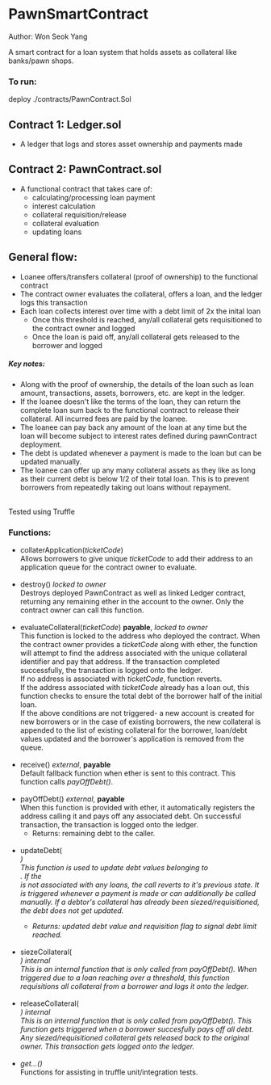 # PawnSmartContract

Author: Won Seok Yang

A smart contract for a loan system that holds assets as collateral like banks/pawn shops.

### To run:
deploy ./contracts/PawnContract.Sol

## Contract 1: Ledger.sol
- A ledger that logs and stores asset ownership and payments made
## Contract 2: PawnContract.sol 
- A functional contract that takes care of: 
  - calculating/processing loan payment 
  - interest calculation
  - collateral requisition/release
  - collateral evaluation
  - updating loans

## General flow:
- Loanee offers/transfers collateral (proof of ownership) to the functional contract
- The contract owner evaluates the collateral, offers a loan, and the ledger logs this transaction
- Each loan collects interest over time with a debt limit of 2x the inital loan
  - Once this threshold is reached, any/all collateral gets requisitioned to the contract owner and logged
  - Once the loan is paid off, any/all collateral gets released to the borrower and logged
  
##### Key notes:
- Along with the proof of ownership, the details of the loan such as loan amount, transactions, 
assets, borrowers, etc. are kept in the ledger.
- If the loanee doesn't like the terms of the loan, they can return the complete loan sum back 
to the functional contract to release their collateral. All incurred fees are paid by the loanee.
- The loanee can pay back any amount of the loan at any time but the loan will 
become subject to interest rates defined during pawnContract deployment.
- The debt is updated whenever a payment is made to the loan but can be updated manually.
- The loanee can offer up any many collateral assets as they like as long as their current debt is below 1/2 of their total loan. This is to prevent borrowers from repeatedly taking out loans without repayment.

<br />
Tested using Truffle

### Functions:
- collaterApplication(<string>*ticketCode*) <br/>
Allows borrowers to give unique <string>*ticketCode* to add their address to an application queue for the contract owner to evaluate.  <br/>
  <br/>
- destroy() *locked to owner* <br/>
Destroys deployed PawnContract as well as linked Ledger contract, returning any remaining ether in the account to the owner. Only the contract owner can call this function. <br/>
  <br/>
- evaluateCollateral(<string>*ticketCode*)  **payable**, *locked to owner* <br/>
This function is locked to the address who deployed the contract. When the contract owner provides a <string>*ticketCode* along with ether, the function will attempt to find the address associated with the unique collateral identifier and pay that address. If the transaction completed successfully, the transaction is logged onto the ledger. <br/>
If no address is associated with *ticketCode*, function reverts. <br/>
If the address associated with *ticketCode* already has a loan out, this function checks to ensure the total debt of the borrower half of the initial loan. <br/>
If the above conditions are not triggered- a new account is created for new borrowers or in the case of existing borrowers, the new collateral is appended to the list of existing collateral for the borrower, loan/debt values updated and the borrower's application is removed from the queue.  <br/>
  <br/>
- receive() *external*, **payable** <br/>
Default fallback function when ether is sent to this contract. This function calls *payOffDebt()*. <br/>
  <br/>
- payOffDebt() *external*, **payable** <br/>
When this function is provided with ether, it automatically registers the address calling it and pays off any associated debt. On successful transaction, the transaction is logged onto the ledger.
  - Returns: remaining debt to the caller.  <br/>
  <br/>
- updateDebt(*<address>*) <br/>
This function is used to update debt values belonging to *<address>*. If the *<address>* is not associated with any loans, the call reverts to it's previous state. It is triggered whenever a payment is made or can additionally be called manually. If a debtor's collateral has already been siezed/requisitioned, the debt does not get updated.
  - Returns: updated debt value and requisition flag to signal debt limit reached.  <br/>
  <br/>
- siezeCollateral(*<address>*) *internal* <br/>
This is an internal function that is only called from payOffDebt(). When triggered due to a loan reaching over a threshold, this function requisitions all collateral from a borrower and logs it onto the ledger.  <br/>
  <br/>
- releaseCollateral(*<address>*) *internal* <br/>
This is an internal function that is only called from payOffDebt(). This function gets triggered when a borrower succesfully pays off all debt. Any siezed/requisitioned collateral gets released back to the original owner. This transaction gets logged onto the ledger.  <br/>
  <br/>
- *get...()* <br/>
Functions for assisting in truffle unit/integration tests.
  
